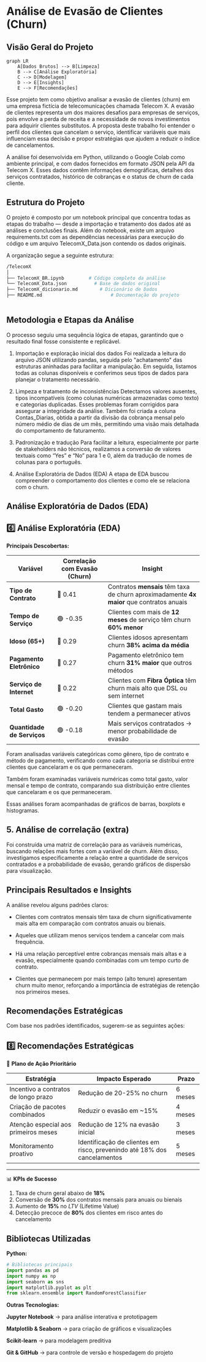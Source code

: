 # Análise de Evasão de Clientes (Churn)

## Visão Geral do Projeto

```mermaid
graph LR
    A[Dados Brutos] --> B[Limpeza]
    B --> C[Análise Exploratória]
    C --> D[Modelagem]
    D --> E[Insights]
    E --> F[Recomendações]
```

Esse projeto tem como objetivo analisar a evasão de clientes (churn) em uma empresa fictícia de telecomunicações chamada Telecom X. A evasão de clientes representa um dos maiores desafios para empresas de serviços, pois envolve a perda de receita e a necessidade de novos investimentos para adquirir clientes substitutos. A proposta deste trabalho foi entender o perfil dos clientes que cancelam o serviço, identificar variáveis que mais influenciam essa decisão e propor estratégias que ajudem a reduzir o índice de cancelamentos.

A análise foi desenvolvida em Python, utilizando o Google Colab como ambiente principal, e com dados fornecidos em formato JSON pela API da Telecom X. Esses dados contêm informações demográficas, detalhes dos serviços contratados, histórico de cobranças e o status de churn de cada cliente.

## Estrutura do Projeto
O projeto é composto por um notebook principal que concentra todas as etapas do trabalho — desde a importação e tratamento dos dados até as análises e conclusões finais.
Além do notebook, existe um arquivo requirements.txt com as dependências necessárias para execução do código e um arquivo TelecomX_Data.json contendo os dados originais.

A organização segue a seguinte estrutura:

```bash
/TelecomX
│
├── TelecomX_BR.ipynb         # Código completo da análise
└── TelecomX_Data.json          # Base de dados original
├── TelecomX_dicionario.md        # Dicionário de Dados
├── README.md                         # Documentação do projeto
    
```

## Metodologia e Etapas da Análise
O processo seguiu uma sequência lógica de etapas, garantindo que o resultado final fosse consistente e replicável.

1. Importação e exploração inicial dos dados
Foi realizada a leitura do arquivo JSON utilizando pandas, seguida pelo "achatamento" das estruturas aninhadas para facilitar a manipulação. Em seguida, listamos todas as colunas disponíveis e conferimos seus tipos de dados para planejar o tratamento necessário.

2. Limpeza e tratamento de inconsistências
Detectamos valores ausentes, tipos incompatíveis (como colunas numéricas armazenadas como texto) e categorias duplicadas. Esses problemas foram corrigidos para assegurar a integridade da análise. Também foi criada a coluna Contas_Diarias, obtida a partir da divisão da cobrança mensal pelo número médio de dias de um mês, permitindo uma visão mais detalhada do comportamento de faturamento.

3. Padronização e tradução
Para facilitar a leitura, especialmente por parte de stakeholders não técnicos, realizamos a conversão de valores textuais como “Yes” e “No” para 1 e 0, além da tradução de nomes de colunas para o português.

4. Análise Exploratória de Dados (EDA)
A etapa de EDA buscou compreender o comportamento dos clientes e como ele se relaciona com o churn.

## Análise Exploratória de Dados (EDA)

## 6️⃣ Análise Exploratória (EDA)

**Principais Descobertas:**

| Variável                  | Correlação com Evasão (Churn) | Insight |
|---------------------------|------------------------------|---------|
| **Tipo de Contrato**      | 🔴 0.41 | Contratos **mensais** têm taxa de churn aproximadamente **4x maior** que contratos anuais |
| **Tempo de Serviço**      | 🟢 -0.35 | Clientes com mais de **12 meses** de serviço têm churn **60% menor** |
| **Idoso (65+)**           | 🔴 0.29 | Clientes idosos apresentam churn **38% acima da média** |
| **Pagamento Eletrônico**  | 🔴 0.27 | Pagamento eletrônico tem churn **31% maior** que outros métodos |
| **Serviço de Internet**   | 🔴 0.22 | Clientes com **Fibra Óptica** têm churn mais alto que DSL ou sem internet |
| **Total Gasto**           | 🟢 -0.20 | Clientes que gastam mais tendem a permanecer ativos |
| **Quantidade de Serviços**| 🟢 -0.18 | Mais serviços contratados → menor probabilidade de evasão |

Foram analisadas variáveis categóricas como gênero, tipo de contrato e método de pagamento, verificando como cada categoria se distribui entre clientes que cancelaram e os que permaneceram.

Também foram examinadas variáveis numéricas como total gasto, valor mensal e tempo de contrato, comparando sua distribuição entre clientes que cancelaram e os que permaneceram.

Essas análises foram acompanhadas de gráficos de barras, boxplots e histogramas.

## 5. Análise de correlação (extra)
Foi construída uma matriz de correlação para as variáveis numéricas, buscando relações mais fortes com a variável de churn. Além disso, investigamos especificamente a relação entre a quantidade de serviços contratados e a probabilidade de evasão, gerando gráficos de dispersão para visualização.

## Principais Resultados e Insights
A análise revelou alguns padrões claros:

- Clientes com contratos mensais têm taxa de churn significativamente mais alta em comparação com contratos anuais ou bienais.

- Aqueles que utilizam menos serviços tendem a cancelar com mais frequência.

- Há uma relação perceptível entre cobranças mensais mais altas e a evasão, especialmente quando combinadas com um tempo curto de contrato.

- Clientes que permanecem por mais tempo (alto tenure) apresentam churn muito menor, reforçando a importância de estratégias de retenção nos primeiros meses.

## Recomendações Estratégicas
Com base nos padrões identificados, sugerem-se as seguintes ações:

## 8️⃣ Recomendações Estratégicas

🚀 **Plano de Ação Prioritário**

| Estratégia                       | Impacto Esperado                                              | Prazo    |
|-----------------------------------|---------------------------------------------------------------|----------|
| Incentivo a contratos de longo prazo | Redução de 20-25% no churn         | 6 meses  |
| Criação de pacotes combinados     | Reduzir o evasão em ~15%     | 4 meses  |
| Atenção especial aos primeiros meses | Redução de 12% na evasão inicial  | 3 meses  |
| Monitoramento proativo            | Identificação de clientes em risco, prevenindo até 18% dos cancelamentos | 5 meses  |

---

📊 **KPIs de Sucesso**

1. Taxa de churn geral abaixo de **18%**
2. Conversão de **30%** dos contratos mensais para anuais ou bienais
3. Aumento de **15%** no *LTV* (Lifetime Value)
4. Detecção precoce de **80%** dos clientes em risco antes do cancelamento


## Bibliotecas Utilizadas

**Python:**

```python
# Bibliotecas principais
import pandas as pd
import numpy as np
import seaborn as sns
import matplotlib.pyplot as plt
from sklearn.ensemble import RandomForestClassifier
```
**Outras Tecnologias:**

**Jupyter Notebook** → para análise interativa e prototipagem

**Matplotlib & Seaborn** → para criação de gráficos e visualizações

**Scikit-learn** → para modelagem preditiva

**Git & GitHub** → para controle de versão e hospedagem do projeto
